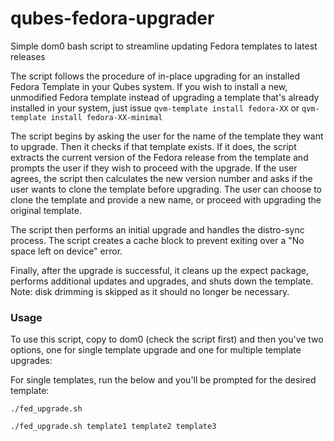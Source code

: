 # qubes-fedora-upgrader
Simple dom0 bash script to streamline updating Fedora templates to latest releases

The script follows the procedure of in-place upgrading for an installed Fedora Template in your Qubes system. If you wish to install a new, unmodified Fedora template instead of upgrading a template that's already installed in your system, just issue `qvm-template install fedora-XX` or `qvm-template install fedora-XX-minimal`

The script begins by asking the user for the name of the template they want to upgrade. Then it checks if that template exists. If it does, the script extracts the current version of the Fedora release from the template and prompts the user if they wish to proceed with the upgrade. If the user agrees, the script then calculates the new version number and asks if the user wants to clone the template before upgrading. The user can choose to clone the template and provide a new name, or proceed with upgrading the original template.

The script then performs an initial upgrade and handles the distro-sync process. The script creates a cache block to prevent exiting over a "No space left on device" error.

Finally, after the upgrade is successful, it cleans up the expect package, performs additional updates and upgrades, and shuts down the template. Note: disk drimming is skipped as it should no longer be necessary.

### Usage

To use this script, copy to dom0 (check the script first) and then you've two options, one for single template upgrade and one for multiple template upgrades:

For single templates, run the below and you'll be prompted for the desired template:
```
./fed_upgrade.sh
```

```
./fed_upgrade.sh template1 template2 template3
```
